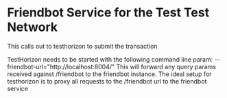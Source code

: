 # Friendbot Service for the Test Test Network

This calls out to testhorizon to submit the transaction

TestHorizon needs to be started with the following command line param: --friendbot-url="http://localhost:8004/"
This will forward any query params received against /friendbot to the friendbot instance.
The ideal setup for testhorizon is to proxy all requests to the /friendbot url to the friendbot service
